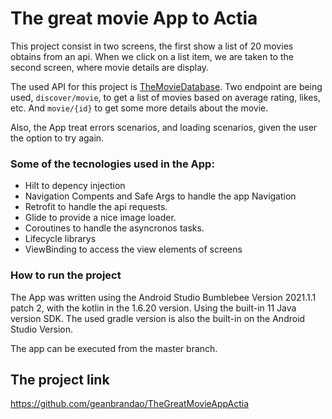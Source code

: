# The great movie App to Actia

This project consist in two screens, the first show a list of 20 movies obtains from an api.
When we click on a list item, we are taken to the second screen, where movie details are display.

The used API for this project is [TheMovieDatabase](https://developers.themoviedb.org/3). Two endpoint are being used, `discover/movie`, to get a list of movies based on average rating, likes, etc. And `movie/{id}` to get some more details about the movie. 

Also, the App treat errors scenarios, and loading scenarios, given the user the option to try again. 

### Some of the tecnologies used in the App:
* Hilt to depency injection
* Navigation Compents and Safe Args to handle the app Navigation
* Retrofit to handle the api requests.
* Glide to provide a nice image loader. 
* Coroutines to handle the asyncronos tasks.
* Lifecycle librarys
* ViewBinding to access the view elements of screens

### How to run the project
The App was written using the Android Studio Bumblebee Version 2021.1.1 patch 2, with the kotlin in the 1.6.20 version.
Using the built-in 11 Java version SDK.
The used gradle version is also the built-in on the Android Studio Version.

The app can be executed from the master branch.

## The project link
https://github.com/geanbrandao/TheGreatMovieAppActia
